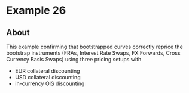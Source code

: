 # Example 26

## About

This example confirming that bootstrapped curves correctly reprice the
bootstrap instruments (FRAs, Interest Rate Swaps, FX Forwards, Cross
Currency Basis Swaps) using three pricing setups with
- EUR collateral discounting
- USD collateral discounting
- in-currency OIS discounting 

